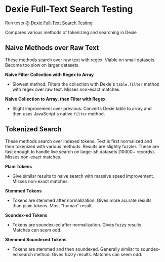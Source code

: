 # Dexie Full-Text Search Testing

Run tests @ [Dexie Full-Text Search Testing](https://sad-wescoff-93b328.netlify.app/)

Compares various methods of tokenizing and searching in Dexie

## Naive Methods over Raw Text

These methods search over raw text with regex. Viable on small datasets. Become too slow on larger datasets. 

**Naive Filter Collection with Regex to Array**

  - Slowest method. Filters the collection with Dexie's `table.filter` method with regex over raw text. Misses non-exact matches.

**Naive Collection to Array, then Filter with Regex**

  - Slight improvement over previous. Converts Dexie table to array and then uses JavaScript's native `filter` method. 

## Tokenized Search 

These methods search over indexed tokens. Text is first normalized and then tokenized with various methods. Results are slightly fuzzier. These are fast enough to handle live search on large-ish datasets (10000+ records).  Misses non-exact matches.

**Plain Tokens**

  - Give similar results to naive search with massive speed improvement. Misses non-exact matches.

**Stemmed Tokens**

  - Tokens are stemmed after normalization. Gives more acurate results than plain tokens. Most "human" result.  

**Soundex-ed Tokens** 

  - Tokens are soundex-ed after normalization. Gives fuzzy results. Matches can seem odd. 

**Stemmed Soundexed Tokens**

  - Tokens are stemmed and then soundexed. Generally similar to soundex-ed search method. Gives fuzzy results. Matches can seem odd.
